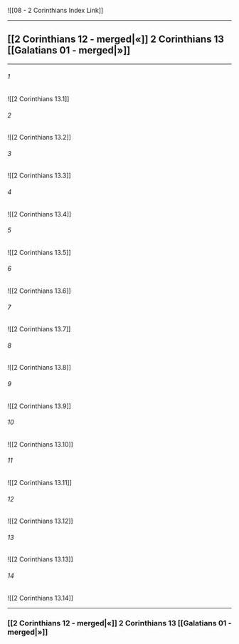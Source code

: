 ![[08 - 2 Corinthians Index Link]]

---
##  [[2 Corinthians 12 - merged|«]] 2 Corinthians 13 [[Galatians 01 - merged|»]]

---

###### 1
![[2 Corinthians 13.1]] 

###### 2
![[2 Corinthians 13.2]] 

###### 3
![[2 Corinthians 13.3]] 

###### 4
![[2 Corinthians 13.4]]

###### 5 
![[2 Corinthians 13.5]] 

###### 6
![[2 Corinthians 13.6]] 

###### 7
![[2 Corinthians 13.7]] 

###### 8
![[2 Corinthians 13.8]] 

###### 9
![[2 Corinthians 13.9]] 

###### 10
![[2 Corinthians 13.10]] 

###### 11
![[2 Corinthians 13.11]] 

###### 12
![[2 Corinthians 13.12]]

###### 13
![[2 Corinthians 13.13]] 

###### 14
![[2 Corinthians 13.14]] 


---
###  [[2 Corinthians 12 - merged|«]] 2 Corinthians 13 [[Galatians 01 - merged|»]]